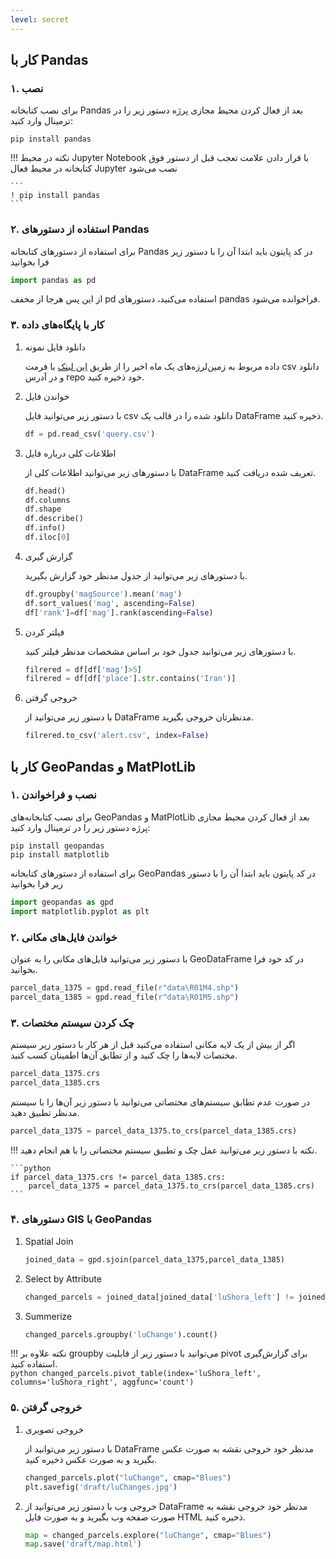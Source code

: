 ```yaml
---
level: secret
---
```

## کار با Pandas
### ۱. نصب

برای نصب کتابخانه Pandas بعد از فعال کردن محیط مجازی پرژه دستور زیر را در ترمینال وارد کنید:

```
pip install pandas
```

!!! نکته
    در محیط Jupyter Notebook با قرار دادن علامت تعجب قبل از دستور فوق کتابخانه در محیط فعال Jupyter نصب می‌شود
    
    ```
    ! pip install pandas
    ```
    

### ۲. استفاده از دستورهای Pandas
برای استفاده از دستورهای کتابخانه Pandas در کد پایتون باید ابتدا آن را با دستور زیر فرا بخوانید

```python
import pandas as pd
```
از این پس هرجا از مخفف pd استفاده می‌کنید، دستورهای pandas فراخوانده می‌شود.


### ۳. کار با پایگاه‌های داده

1. دانلود فایل نمونه

    داده مربوط به زمین‌لرزه‌های یک ماه اخیر را از طریق [این لینک](https://earthquake.usgs.gov/earthquakes/search/) با فرمت csv دانلود و در آدرس repo خود ذخیره کنید.

2. خواندن فایل

    با دستور زیر می‌توانید فایل csv دانلود شده را در قالب یک DataFrame ذخیره کنید.

    ```python
    df = pd.read_csv('query.csv')
    ```
3. اطلاعات کلی درباره فایل

    با دستورهای زیر می‌توانید اطلاعات کلی از DataFrame تعریف شده دریافت کنید.

    ```python
    df.head()
    df.columns
    df.shape
    df.describe()
    df.info()
    df.iloc[0]
    ```
4. گزارش گیری

    با دستورهای زیر می‌توانید از جدول مدنظر خود گزارش بگیرید.
    ```python
    df.groupby('magSource').mean('mag')
    df.sort_values('mag', ascending=False)
    df['rank']=df['mag'].rank(ascending=False)
    ```
5. فیلتر کردن 

    با دستورهای زیر می‌توانید جدول خود بر اساس مشخصات مدنظر فیلتر کنید.
    ```python
    filrered = df[df['mag']>5]
    filrered = df[df['place'].str.contains('Iran')]
    ```
6. خروجی گرفتن

    با دستور زیر می‌توانید از DataFrame مدنظرتان خروجی بگیرید.
    ```python
    filrered.to_csv('alert.csv', index=False)
    ```



## کار با GeoPandas و MatPlotLib
### ۱. نصب و فراخواندن


برای نصب کتابخانه‌های GeoPandas و MatPlotLib بعد از فعال کردن محیط مجازی پرژه دستور زیر را در ترمینال وارد کنید:

```
pip install geopandas
pip install matplotlib
```
برای استفاده از دستورهای کتابخانه GeoPandas در کد پایتون باید ابتدا آن را با دستور زیر فرا بخوانید

```python
import geopandas as gpd
import matplotlib.pyplot as plt
```

### ۲. خواندن فایل‌های مکانی
با دستور زیر می‌توانید فایل‌های مکانی را به عنوان GeoDataFrame در کد خود فرا بخوانید.
```python
parcel_data_1375 = gpd.read_file(r"data\R01M4.shp")
parcel_data_1385 = gpd.read_file(r"data\R01M5.shp")
```
### ۳. چک کردن سیستم مختصات 
اگر از بیش از یک لایه مکانی استفاده می‌کنید قبل از هر کار با دستور زیر سیستم مختصات لایه‌ها را چک کنید و از تطابق آن‌ها اطمینان کسب کنید.
```python
parcel_data_1375.crs
parcel_data_1385.crs
```
در صورت عدم تطابق سیستم‌های مختصاتی می‌توانید با دستور زیر آن‌ها را با سیستم مدنظر تطبیق دهید.
```python
parcel_data_1375 = parcel_data_1375.to_crs(parcel_data_1385.crs)
```
!!! نکته
    با دستور زیر می‌توانید عمل چک و تطبیق سیستم مختصاتی را با هم انجام دهید.
    
    ```python
    if parcel_data_1375.crs != parcel_data_1385.crs:
        parcel_data_1375 = parcel_data_1375.to_crs(parcel_data_1385.crs)
    ```
### ۴. دستورهای GIS با GeoPandas

1. Spatial Join
    ```python
    joined_data = gpd.sjoin(parcel_data_1375,parcel_data_1385)
    ```
2. Select by Attribute
    ```python
    changed_parcels = joined_data[joined_data['luShora_left'] != joined_data['luShora_right']]
    ```
3. Summerize
    ```python
    changed_parcels.groupby('luChange').count()
    ```
!!! نکته
    علاوه بر groupby می‌توانید با دستور زیر از قابلیت pivot برای گزارش‌گیری استفاده کنید.        
    ```python
    changed_parcels.pivot_table(index='luShora_left', columns='luShora_right',
        aggfunc='count')
    ```

### ۵. خروجی گرفتن

1. خروجی تصویری

    با دستور زیر می‌توانید از DataFrame مدنظر خود خروجی نقشه به صورت عکس بگیرید و به صورت عکس ذخیره کنید.
    ```python
    changed_parcels.plot("luChange", cmap="Blues")
    plt.savefig('draft/luChanges.jpg')
    ```

2. خروجی وب
    با دستور زیر می‌توانید از DataFrame مدنظر خود خروجی نقشه به صورت صفحه وب بگیرید و به صورت فایل HTML ذخیره کنید.
    ```python
    map = changed_parcels.explore("luChange", cmap="Blues")
    map.save('draft/map.html')
    ```
